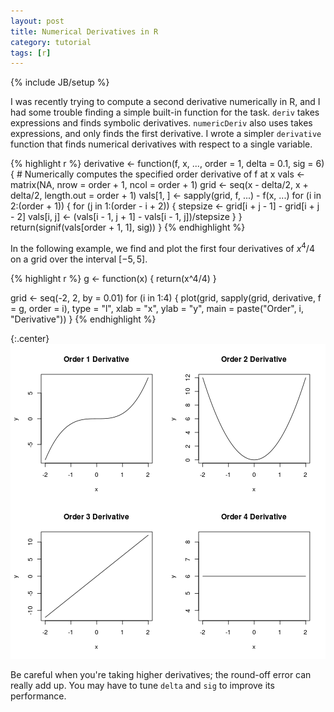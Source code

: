 ```yaml
---
layout: post
title: Numerical Derivatives in R
category: tutorial
tags: [r]
---
```

{% include JB/setup %}

I was recently trying to compute a second derivative numerically in R, and I had some trouble finding a simple built-in function for the task. `deriv` takes expressions and finds symbolic derivatives. `numericDeriv` also uses takes expressions, and only finds the first derivative. I wrote a simpler `derivative` function that finds numerical derivatives with respect to a single variable.


{% highlight r %}
derivative <- function(f, x, ..., order = 1, delta = 0.1, sig = 6) {
    # Numerically computes the specified order derivative of f at x
    vals <- matrix(NA, nrow = order + 1, ncol = order + 1)
    grid <- seq(x - delta/2, x + delta/2, length.out = order + 1)
    vals[1, ] <- sapply(grid, f, ...) - f(x, ...)
    for (i in 2:(order + 1)) {
        for (j in 1:(order - i + 2)) {
            stepsize <- grid[i + j - 1] - grid[i + j - 2]
            vals[i, j] <- (vals[i - 1, j + 1] - vals[i - 1, j])/stepsize
        }
    }
    return(signif(vals[order + 1, 1], sig))
}
{% endhighlight %}


In the following example, we find and plot the first four derivatives of $x^4/4$ on a grid over the interval $[-5, 5]$.


{% highlight r %}
g <- function(x) {
    return(x^4/4)
}

grid <- seq(-2, 2, by = 0.01)
for (i in 1:4) {
    plot(grid, sapply(grid, derivative, f = g, order = i), type = "l", xlab = "x", 
         ylab = "y", main = paste("Order", i, "Derivative"))
}
{% endhighlight %}

{:.center}
![plot of chunk unnamed-chunk-21](/static/2013-02-12-numerical-derivatives-in-r/unnamed-chunk-21.png) 


Be careful when you're taking higher derivatives; the round-off error can really add up. You may have to tune `delta` and `sig` to improve its performance.

